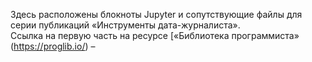 Здесь расположены блокноты Jupyter и сопутствующие файлы для серии публикаций «Инструменты дата-журналиста».  
Ссылка на первую часть на ресурсе [«Библиотека программиста» (https://proglib.io/) – 
